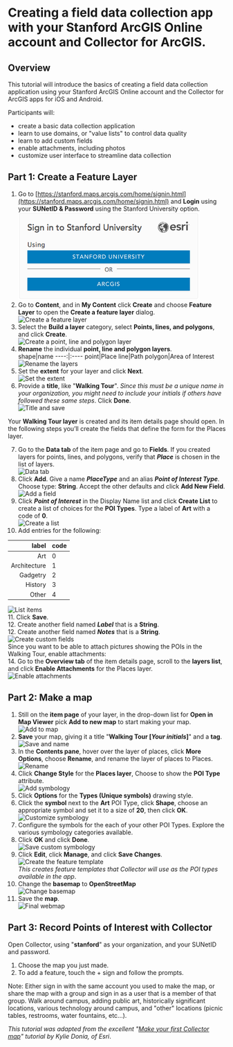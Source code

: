 # Creating a field data collection app with your Stanford ArcGIS Online account and Collector for ArcGIS.

## Overview  

This tutorial will introduce the basics of creating a field data collection application using your Stanford ArcGIS Online account and the Collector for ArcGIS apps for iOS and Android. 

Participants will:  
 
* create a basic data collection application
* learn to use domains, or "value lists" to control data quality
* learn to add custom fields
* enable attachments, including photos
* customize user interface to streamline data collection


## Part 1: Create a Feature Layer  
1. Go to [https://stanford.maps.arcgis.com/home/signin.html](https://stanford.maps.arcgis.com/home/signin.html) and **Login** using your **SUNetID & Password** using the Stanford University option.  
  ![Stanford SSO](./images/stanford_sso.png)
2. Go to **Content**, and in **My Content** click **Create** and choose **Feature Layer** to open the **Create a feature layer** dialog.  
  ![Create a feature layer](./images/??.gif)
3. Select the **Build a layer** category, select **Points, lines, and polygons**, and click **Create**.  
  ![Create a point, line and polygon layer](./images/??.gif)
4. **Rename** the individual **point, line and polygon layers**.  
  shape|name
  ----:|:----
  point|Place
  line|Path
  polygon|Area of Interest  
  ![Rename the layers](./images/??.gif)  
5. Set the **extent** for your layer and click **Next**.  
  ![Set the extent](./images/??.gif)  
6. Provide a **title**, like "**Walking Tour**".  *Since this must be a unique name in your organization, you might need to include your initials if others have followed these same steps*. Click **Done**.  
  ![Title and save](./images/??.gif)  


  Your **Walking Tour layer** is created and its item details page should open. In the following steps you’ll create the fields that define the form for the Places layer.

7. Go to the **Data tab** of the item page and go to **Fields**. If you created layers for points, lines, and polygons, verify that ***Place*** is chosen in the list of layers.  
  ![Data tab](./images/??.gif)  
8. Click **Add**. Give a name ***PlaceType*** and an alias ***Point of Interest Type***. Choose type: **String**. Accept the other defaults and click **Add New Field**.  
  ![Add a field](./images/??.gif)  
9. Click ***Point of Interest*** in the Display Name list and click **Create List** to create a list of choices for the **POI Types**.
Type a label of **Art** with a code of **0**.  
  ![Create a list](./images/??.gif)  
10. Add entries for the following:  
 
  label|code
----:|:---
Art| 0
Architecture| 1
Gadgetry| 2
History| 3
Other| 4   
  ![List items](./images/??.gif)  
11. Click **Save**.   
12. Create another field named ***Label*** that is a **String**.   
12. Create another field named ***Notes*** that is a **String**.   
  ![Create custom fields](./images/??.gif)   
  Since you want to be able to attach pictures showing the POIs in the Walking Tour, enable attachments:  
14. Go to the **Overview tab** of the item details page, scroll to the **layers list**, and click **Enable Attachments** for the Places layer.  
  ![Enable attachments](./images/??.gif)   


## Part 2: Make a map  
1. Still on the **item page** of your layer, in the drop-down list for **Open in Map Viewer** pick **Add to new map** to start making your map.   
  ![Add to map](./images/??.gif)  
2. **Save** your map, giving it a title "**Walking Tour [***Your initials***]**" and a **tag**.  
  ![Save and name](./images/??.gif)  
3. In the **Contents pane**, hover over the layer of places, click **More Options**, choose **Rename**, and rename the layer of places to Places.  
  ![Rename](./images/??.gif)  
4. Click **Change Style** for the **Places layer**, Choose to show the **POI Type** attribute.  
  ![Add symbology](./images/??.gif)  
5. Click **Options** for the **Types (Unique symbols)** drawing style.
6. Click the **symbol** next to the **Art** POI Type, click **Shape**, choose an appropriate symbol and set it to a size of **20**, then click **OK**.  
  ![Customize symbology](./images/??.gif)  
7. Configure the symbols for the each of your other POI Types. Explore the various symbology categories available.  
8. Click **OK** and click **Done**.  
  ![Save custom symbology](./images/??.gif)  
8. Click **Edit**, click **Manage**, and click **Save Changes**.  
  ![Create the feature template](./images/??.gif)  
  *This creates feature templates that Collector will use as the POI types available in the app*.
9. Change the **basemap** to **OpenStreetMap**  
    ![Change basemap](./images/??.gif)  
9. Save the **map**.  
  ![Final webmap](./images/??.gif)  

## Part 3: Record Points of Interest with Collector  
Open Collector, using "**stanford**" as your organization, and your SUNetID and password.  
1. Choose the map you just made.  
2. To add a feature, touch the + sign and follow the prompts.

Note: Either sign in with the same account you used to make the map, or share the map with a group and sign in as a user that is a member of that group.
Walk around campus, adding public art, historically significant locations, various technology around campus, and "other" locations (picnic tables, restrooms, water fountains, etc...). 

*This tutorial was adapted from the excellent "[Make your first Collector map](https://www.esri.com/arcgis-blog/products/collector/field-mobility/make-your-first-collector-map/)" tutorial by Kylie Donia, of Esri*.
